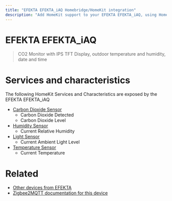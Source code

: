 ```yaml
---
title: "EFEKTA EFEKTA_iAQ Homebridge/HomeKit integration"
description: "Add HomeKit support to your EFEKTA EFEKTA_iAQ, using Homebridge, Zigbee2MQTT and homebridge-z2m."
---
```

<!---
This file has been GENERATED using src/docgen/docgen.ts
DO NOT EDIT THIS FILE MANUALLY!
-->
# EFEKTA EFEKTA_iAQ
> CO2 Monitor with IPS TFT Display, outdoor temperature and humidity, date and time


# Services and characteristics
The following HomeKit Services and Characteristics are exposed by
the EFEKTA EFEKTA_iAQ

* [Carbon Dioxide Sensor](../../sensors.md)
  * Carbon Dioxide Detected
  * Carbon Dioxide Level
* [Humidity Sensor](../../sensors.md)
  * Current Relative Humidity
* [Light Sensor](../../sensors.md)
  * Current Ambient Light Level
* [Temperature Sensor](../../sensors.md)
  * Current Temperature


# Related
* [Other devices from EFEKTA](../index.md#efekta)
* [Zigbee2MQTT documentation for this device](https://www.zigbee2mqtt.io/devices/EFEKTA_iAQ.html)